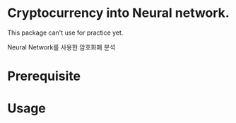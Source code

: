 # Cryptocurrency into Neural network.

This package can't use for practice yet. 

Neural Network를 사용한 암호화폐 분석


# Prerequisite


# Usage
